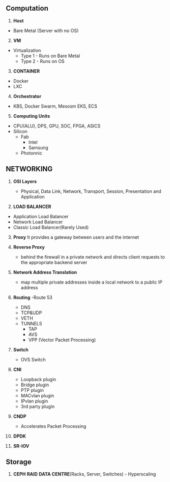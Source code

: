 ## Computation
1. **Host**
- Bare Metal (Server with no OS)

2. **VM**
- Virtualization 
    - Type 1 - Runs on Bare Metal
     - Type 2 - Runs on OS

3. **CONTAINER**
 - Docker
 - LXC

4. **Orchestrator**
- KBS, Docker Swarm, Mesosm EKS, ECS

5. **Computing Units**
- CPU(ALU), DPS, GPU, SOC, FPGA, ASICS
- Silicon
    - Fab
      - Intel
      - Samsung
  - Photonnic 

## NETWORKING
1. **OSI Layers**
   - Physical, Data Link, Network, Transport, Session, Presentation and Application

2. **LOAD BALANCER**
- Application Load Balancer
- Network Load Balancer
- Classic Load Balancer(Rarely Used)

3. **Proxy**
 It provides a gateway between users and the internet

4. **Reverse Proxy**
   - behind the firewall in a private network and directs client requests to the appropriate backend server

5. **Network Address Translation**
   - map multiple private addresses inside a local network to a public IP address

6. **Routing**
-Route 53
   - DNS
   - TCP&UDP
   - VETH
   - TUNNELS
        - TAP
        - AVS
        - VPP (Vector Packet Processing)

7. **Switch**
   - OVS Switch
  
8. **CNI**
   - Loopback plugin
   - Bridge plugin
   - PTP plugin
   - MACvlan plugin
   - IPvlan plugin
   - 3rd party plugin

9. **CNDP**
    - Accelerates Packet Processing

10. **DPDK**
11. **SR-IOV**

## Storage
1. **CEPH**
   **RAID**
   **DATA CENTRE**(Racks, Server, Switches)
         - Hyperscaling



